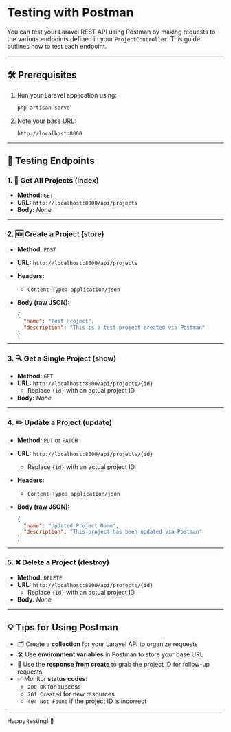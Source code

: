 # Testing   with Postman

You can test your Laravel REST API using Postman by making requests to the various endpoints defined in your `ProjectController`. This guide outlines how to test each endpoint.

---

## 🛠️ Prerequisites

1. Run your Laravel application using:

   ```bash
   php artisan serve
   ```

2. Note your base URL:

   ```
   http://localhost:8000
   ```

---

## 📡 Testing Endpoints

### 1. 🧾 Get All Projects (index)

- **Method:** `GET`  
- **URL:** `http://localhost:8000/api/projects`  
- **Body:** _None_

---

### 2. 🆕 Create a Project (store)

- **Method:** `POST`  
- **URL:** `http://localhost:8000/api/projects`  
- **Headers:**
  - `Content-Type: application/json`  
- **Body (raw JSON):**

  ```json
  {
    "name": "Test Project",
    "description": "This is a test project created via Postman"
  }
  ```

---

### 3. 🔍 Get a Single Project (show)

- **Method:** `GET`  
- **URL:** `http://localhost:8000/api/projects/{id}`  
  - Replace `{id}` with an actual project ID  
- **Body:** _None_

---

### 4. ✏️ Update a Project (update)

- **Method:** `PUT` or `PATCH`  
- **URL:** `http://localhost:8000/api/projects/{id}`  
  - Replace `{id}` with an actual project ID  
- **Headers:**
  - `Content-Type: application/json`  
- **Body (raw JSON):**

  ```json
  {
    "name": "Updated Project Name",
    "description": "This project has been updated via Postman"
  }
  ```

---

### 5. ❌ Delete a Project (destroy)

- **Method:** `DELETE`  
- **URL:** `http://localhost:8000/api/projects/{id}`  
  - Replace `{id}` with an actual project ID  
- **Body:** _None_

---

## 💡 Tips for Using Postman

- 🗂️ Create a **collection** for your Laravel API to organize requests  
- 🛠️ Use **environment variables** in Postman to store your base URL  
- 🔁 Use the **response from create** to grab the project ID for follow-up requests  
- ✅ Monitor **status codes**:
  - `200 OK` for success
  - `201 Created` for new resources
  - `404 Not Found` if the project ID is incorrect

---

Happy testing! 🚀

